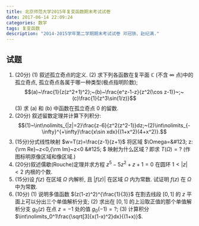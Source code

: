 ```yaml
---
title: 北京师范大学2015年复变函数期末考试试卷
date: 2017-06-14 22:09:24
categories: 数学
tags: 复变函数
description: "2014-2015学年第二学期期末考试试卷 邓冠铁、赵纪满."
---
```


## 试题

1. (20分)
    (1) 叙述孤立奇点的定义.
    (2) 求下列各函数在复平面 $\mathbb{C}$ (不含 $\infty$ 点)中的孤立奇点, 孤立奇点各属于哪一种类型(极点指明阶数); $$(a)~\frac{1}{z(z^2+1)^2};~(b)~\frac{e^z-1-z}{z^2(\cos z-1)}~;~(c)\frac{1}{z^3\sin(1/z)}$$
    (3) 求 (a) 和 (b) 中函数在孤立奇点 $0$ 的留数.
2. (20分) 叙述留数定理并计算下列积分: $$(1)~\int\nolimits_{|z|=2}\frac{z-6}{z^2(z^2-1)}dz;~(2)\int\nolimits_{-\infty}^{+\infty}\frac{x\sin xdx}{(1+x^2)(4+x^2)}.$$
3. (15分)分式线性映射 $w=T(z)=\frac{z-1}{z+1}$ 将区域 $\Omega=\&#123; z:{\rm Re}~z<0,{\rm Im}~z<0 \&#125; $ 映射为什么区域？即求 $T(\Omega)=?$ (作图标明原像区域和像区域.)
4. (20分)叙述儒歇(Rouche)定理并求方程 $z^5-5z^2+z+1=0$ 在圆环 $1<|z|<2$ 内根的个数.
5. (15分)设 $f(z)$ 在区域 $\Omega$ 内解析, 且 $|f(z)|$ 在区域 $\Omega$ 内为常数. 试证明 $f(z)$ 在 $\Omega$ 中为常数.
6. (10分)
    (1) 说明多值函数 $(z(1-z)^2)^{\frac{1}{3}}$ 在割去线段 $[0,1]$ 的 $z$ 平面上可以分出三个单值解析分支;
    (2) 求出在 $[0,1]$ 的上沿取正值的那个单值解析分支 $g_0(z)$ 在点 $z=-1$ 处的值 $g_0(-1)=?$;
    (3) 计算积分 $\int\nolimits_0^1\frac{\sqrt[3]{x(1-x)^2}dx}{(1+x)}$.